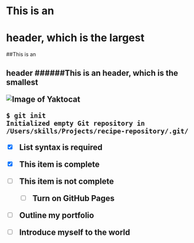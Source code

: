 # This is an <h1> header, which is the largest
##This is an <h2> header
######This is an header, which is the smallest

  ![Image of Yaktocat](https://octodex.github.com/images/yaktocat.png)

  ```
$ git init
Initialized empty Git repository in /Users/skills/Projects/recipe-repository/.git/
```
  
  - [x] List syntax is required
- [x] This item is complete
- [ ] This item is not complete
  
  - [ ] Turn on GitHub Pages
- [ ] Outline my portfolio
- [ ] Introduce myself to the world
